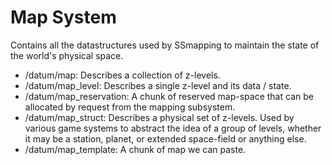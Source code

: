 # Map System

Contains all the datastructures used by SSmapping to maintain the state of the world's physical space.

- /datum/map: Describes a collection of z-levels.
- /datum/map_level: Describes a single z-level and its data / state.
- /datum/map_reservation: A chunk of reserved map-space that can be allocated by request from the mapping subsystem.
- /datum/map_struct: Describes a physical set of z-levels. Used by various game systems to abstract the idea of a group of levels, whether it may be a station, planet, or extended space-field or anything else.
- /datum/map_template: A chunk of map we can paste.
